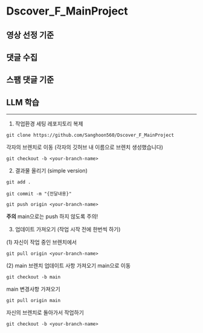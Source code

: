 # Dscover_F_MainProject

## 영상 선정 기준


## 댓글 수집



## 스팸 댓글 기준


## LLM 학습



------
1. 작업환경 세팅
레포지토리 복제
```git 
git clone https://github.com/Sanghoon560/Dscover_F_MainProject
```

각자의 브렌치로 이동  (각자의 깃허브 내 이름으로 브렌치 생성했습니다)
```git
git checkout -b <your-branch-name>
```


2. 결과물 올리기 (simple version)
```
git add .
```

```
git commit -m "{전달내용}"
```

```
git push origin <your-branch-name>
```
**주의** main으로는 push 하지 않도록 주의!


3. 업데이트 가져오기 (작업 시작 전에 한번씩 하기)
   
(1) 자신이 작업 중인 브렌치에서
```
git pull origin <your-branch-name>
```

(2) main 브렌치 업데이트 사항 가져오기
main으로 이동

```git
git checkout -b main
```
main 변경사항 가져오기
```git
git pull origin main
```
자신의 브렌치로 돌아가서 작업하기

```git
git checkout -b <your-branch-name>
```


